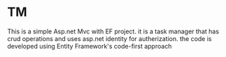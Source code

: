 # TM

This is a simple Asp.net Mvc with EF project. it is a task manager that has crud operations and uses asp.net identity for autherization.
the code is developed using Entity Framework's code-first approach
